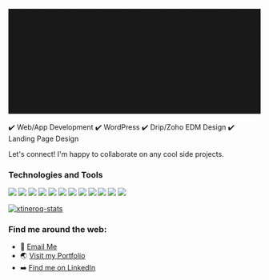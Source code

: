 ![header](https://raw.githubusercontent.com/xtineroq/xtineroq/master/header.gif)

✔️ Web/App Development  ✔️ WordPress  ✔️ Drip/Zoho EDM Design  ✔️ Landing Page Design

Let's connect! I'm happy to collaborate on any cool side projects.

### Technologies and Tools
![](https://img.shields.io/badge/Code-HTML-informational?style=flat&logo=html5&logoColor=white&color=00cccc)
![](https://img.shields.io/badge/Code-CSS-informational?style=flat&logo=css3&logoColor=white&color=00cccc)
![](https://img.shields.io/badge/Code-JavaScript-informational?style=flat&logo=javascript&logoColor=white&color=00cccc)
![](https://img.shields.io/badge/Code-NodeJS-informational?style=flat&logo=node.js&logoColor=white&color=00cccc)
![](https://img.shields.io/badge/Tools-MySQL-informational?style=flat&logo=mysql&logoColor=white&color=00cccc)
![](https://img.shields.io/badge/Tools-MongoDB-informational?style=flat&logo=mongodb&logoColor=white&color=00cccc)
![](https://img.shields.io/badge/Tools-React-informational?style=flat&logo=react&logoColor=white&color=00cccc)
![](https://img.shields.io/badge/Tools-Redux-informational?style=flat&logo=redux&logoColor=white&color=00cccc)
![](https://img.shields.io/badge/Tools-Wordpress-informational?style=flat&logo=wordpress&logoColor=white&color=00cccc)
![](https://img.shields.io/badge/Tools-InVision-informational?style=flat&logo=invision&logoColor=white&color=00cccc)
![](https://img.shields.io/badge/Tools-Asana-informational?style=flat&logo=asana&logoColor=white&color=00cccc)
![](https://img.shields.io/badge/Tools-Canva-informational?style=flat&logo=canva&logoColor=white&color=00cccc)

[![xtineroq-stats](https://github-readme-stats.vercel.app/api?username=xtineroq&show_icons=true&theme=merko)](https://github.com/xtineroq/github-readme-stats)

### Find me around the web:
- 📩 [Email Me](mailto:mcroque89@gmail.com)
- 🌏 [Visit my Portfolio](https://xtineroq.github.io/)
- ➡️ [Find me on LinkedIn](https://www.linkedin.com/in/mcroque/)
